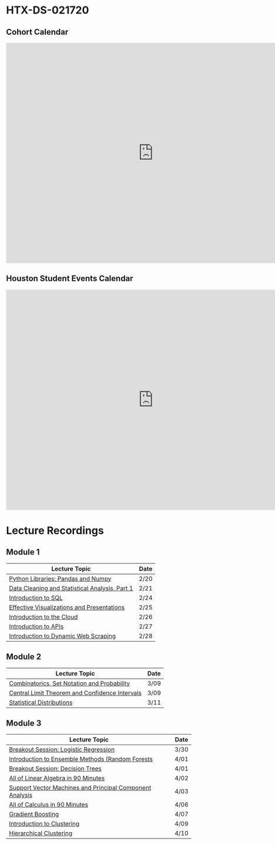 # HTX-DS-021720

## Cohort Calendar
<iframe src="https://calendar.google.com/calendar/embed?src=flatironschool.com_6979oufnc8b500rl3cd35ig83g%40group.calendar.google.com&ctz=America%2FChicago" style="border: 0" width="800" height="600" frameborder="0" scrolling="no"></iframe>

## Houston Student Events Calendar
<iframe src="https://calendar.google.com/calendar/embed?src=flatironschool.com_t23k4049gl7o1hpmh33dr8k21c%40group.calendar.google.com&ctz=America%2FChicago" style="border: 0" width="800" height="600" frameborder="0" scrolling="no"></iframe>

# Lecture Recordings

## Module 1

| Lecture Topic                                                                  | Date |
| ------------------------------------------------------------------------------ | ---- |
| [Python Libraries: Pandas and Numpy](https://youtu.be/GryfihwNyV0)             | 2/20 |
| [Data Cleaning and Statistical Analysis, Part 1](https://youtu.be/VPa8x0uwyls) | 2/21 |
| [Introduction to SQL](https://youtu.be/u0XrMhtera8)                            | 2/24 |
| [Effective Visualizations and Presentations](https://youtu.be/cpiCUo_bYhg)     | 2/25 |
| [Introduction to the Cloud](https://youtu.be/Ag9RL1UjqFk)                      | 2/26 |
| [Introduction to APIs](https://youtu.be/_x3ktXMOpPg)                           | 2/27 |
| [Introduction to Dynamic Web Scraping](https://youtu.be/S-KQFyWQ5sM)           | 2/28 |

## Module 2

| Lecture Topic                                                                  | Date |
| ------------------------------------------------------------------------------ | ---- |
| [Combinatorics, Set Notation and Probability](https://youtu.be/qGoqxf6i_SU)    | 3/09 |
| [Central Limit Theorem and Confidence Intervals](https://youtu.be/25Vk5eVoOIU) | 3/09 |
| [Statistical Distributions](https://youtu.be/QQYGPccGXd4)                      | 3/11 |


## Module 3

| Lecture Topic                                                                            | Date |
| ---------------------------------------------------------------------------------------- | ---- |
| [Breakout Session: Logistic Regression](https://youtu.be/6Y3N1EQzUPY)                    | 3/30 |
| [Introduction to Ensemble Methods (Random Forests](https://youtu.be/7MuzJ40f29g)         | 4/01 |
| [Breakout Session: Decision Trees](https://youtu.be/bNVyRMfJFe0)                         | 4/01 |
| [All of Linear Algebra in 90 Minutes](https://youtu.be/J8Sq_V7lIHM)                      | 4/02 |
| [Support Vector Machines and Principal Component Analysis](https://youtu.be/OUp6nj-0VdU) | 4/03 |
| [All of Calculus in 90 Minutes](https://youtu.be/YoOT2jOGI0Y)                            | 4/06 |
| [Gradient Boosting](https://youtu.be/QYq53tFTPGc)                                        | 4/07 |
| [Introduction to Clustering](https://youtu.be/CH-8XJk6_eY)                               | 4/09 |
| [Hierarchical Clustering](https://youtu.be/C6s3sUtzdRg)                                  | 4/10 |
